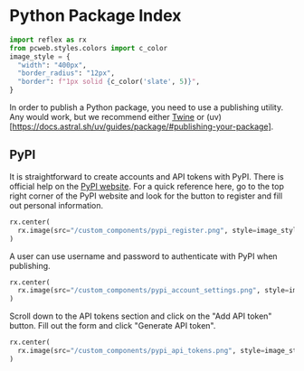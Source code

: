 # Python Package Index

```python exec
import reflex as rx
from pcweb.styles.colors import c_color
image_style = {
  "width": "400px",
  "border_radius": "12px",
  "border": f"1px solid {c_color('slate', 5)}",
}
```

In order to publish a Python package, you need to use a publishing utility. Any would work, but we recommend either [Twine](https://twine.readthedocs.io/en/stable/) or (uv)[https://docs.astral.sh/uv/guides/package/#publishing-your-package].

## PyPI

It is straightforward to create accounts and API tokens with PyPI. There is official help on the [PyPI website](https://pypi.org/help/). For a quick reference here, go to the top right corner of the PyPI website and look for the button to register and fill out personal information.

```python eval
rx.center(
  rx.image(src="/custom_components/pypi_register.png", style=image_style, margin_bottom="16px", loading="lazy"),
)
```

A user can use username and password to authenticate with PyPI when publishing.

```python eval
rx.center(
  rx.image(src="/custom_components/pypi_account_settings.png", style=image_style, margin_bottom="16px", loading="lazy"),
)
```

Scroll down to the API tokens section and click on the "Add API token" button. Fill out the form and click "Generate API token".

```python eval
rx.center(
  rx.image(src="/custom_components/pypi_api_tokens.png", style=image_style, width="700px", loading="lazy"),
)
```
